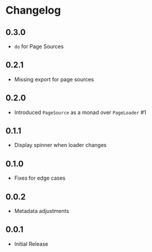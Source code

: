 # Changelog

## 0.3.0

- `do` for Page Sources

## 0.2.1

- Missing export for page sources

## 0.2.0

- Introduced `PageSource` as a monad over `PageLoader` #1

## 0.1.1

- Display spinner when loader changes

## 0.1.0

- Fixes for edge cases

## 0.0.2

- Metadata adjustments

## 0.0.1

- Initial Release
